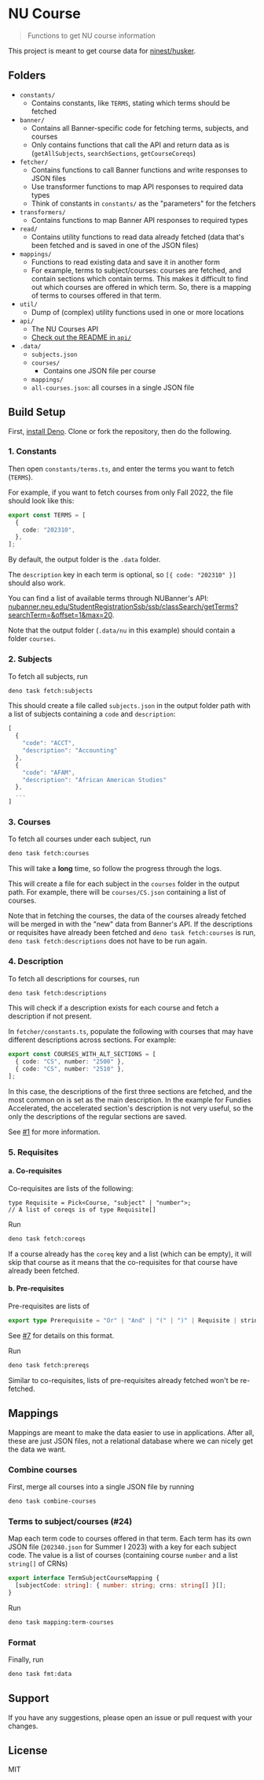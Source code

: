 # NU Course

> Functions to get NU course information 

This project is meant to get course data for [ninest/husker](https://github.com/ninest/husker).

## Folders

- `constants/`
  - Contains constants, like `TERMS`, stating which terms should be fetched
- `banner/`
  - Contains all Banner-specific code for fetching terms, subjects, and courses
  - Only contains functions that call the API and return data as is (`getAllSubjects`, `searchSections`, `getCourseCoreqs`)
- `fetcher/`
  - Contains functions to call Banner functions and write responses to JSON files
  - Use transformer functions to map API responses to required data types
  - Think of constants in `constants/` as the "parameters" for the fetchers
- `transformers/`
  - Contains functions to map Banner API responses to required types
- `read/`
  - Contains utility functions to read data already fetched (data that's been
    fetched and is saved in one of the JSON files)
- `mappings/`
  - Functions to read existing data and save it in another form
  - For example, terms to subject/courses: courses are fetched, and contain sections which contain terms. This makes it difficult to find out which courses are offered in which term. So, there is a mapping of terms to courses offered in that term.
- `util/`
  - Dump of (complex) utility functions used in one or more locations
- `api/`
  - The NU Courses API
  - [Check out the README in `api/`](./api/README.md)
- `.data/`
  - `subjects.json`
  - `courses/`
    - Contains one JSON file per course
  - `mappings/`
  - `all-courses.json`: all courses in a single JSON file

## Build Setup

First, [install Deno](https://deno.land/manual/getting_started/installation). Clone or fork the repository, then do the following.

### 1. Constants

Then open `constants/terms.ts`, and enter the terms you want to fetch (`TERMS`).

For example, if you want to fetch courses from only Fall 2022, the file should look like this:

```ts
export const TERMS = [
  {
    code: "202310",
  },
];
```

By default, the output folder is the `.data` folder.

The `description` key in each term is optional, so `[{ code: "202310" }]` should also work.

You can find a list of available terms through NUBanner's API: [nubanner.neu.edu/StudentRegistrationSsb/ssb/classSearch/getTerms?searchTerm=&offset=1&max=20](https://nubanner.neu.edu/StudentRegistrationSsb/ssb/classSearch/getTerms?searchTerm=&offset=1&max=20).

Note that the output folder (`.data/nu` in this example) should contain a folder `courses`.

### 2. Subjects

To fetch all subjects, run

```bash
deno task fetch:subjects
```

This should create a file called `subjects.json` in the output folder path with a list of subjects containing a `code` and `description`:

```ts
[
  {
    "code": "ACCT",
    "description": "Accounting"
  },
  {
    "code": "AFAM",
    "description": "African American Studies"
  },
  ...
]
```

### 3. Courses

To fetch all courses under each subject, run

```bash
deno task fetch:courses
```

This will take a **long** time, so follow the progress through the logs.

This will create a file for each subject in the `courses` folder in the output path. For example, there will be `courses/CS.json` containing a list of courses.

Note that in fetching the courses, the data of the courses already fetched will be merged in with the "new" data from Banner's API. If the descriptions or requisites have already been fetched and `deno task fetch:courses` is run, `deno task fetch:descriptions` does not have to be run again.

### 4. Description

To fetch all descriptions for courses, run

```bash
deno task fetch:descriptions
```

This will check if a description exists for each course and fetch a description if not present.

In `fetcher/constants.ts`, populate the following with courses that may have different descriptions across sections. For example:

```ts
export const COURSES_WITH_ALT_SECTIONS = [
  { code: "CS", number: "2500" },
  { code: "CS", number: "2510" },
];
```

In this case, the descriptions of the first three sections are fetched, and the most common on is set as the main description. In the example for Fundies Accelerated, the accelerated section's description is not very useful, so the only the descriptions of the regular sections are saved.

See [#1](https://github.com/ninest/nu-courses/issues/1) for more information.

### 5. Requisites

#### a. Co-requisites

Co-requisites are lists of the following:

```tsx
type Requisite = Pick<Course, "subject" | "number">;
// A list of coreqs is of type Requisite[]
```

Run

```bash
deno task fetch:coreqs
```

If a course already has the `coreq` key and a list (which can be empty), it will skip that course as it means that the co-requisites for that course have already been fetched.

#### b. Pre-requisites

Pre-requisites are lists of

```ts
export type Prerequisite = "Or" | "And" | "(" | ")" | Requisite | string;
```

See [#7](https://github.com/ninest/nu-courses/issues/7) for details on this format.

Run

```bash
deno task fetch:prereqs
```

Similar to co-requisites, lists of pre-requisites already fetched won't be re-fetched.

## Mappings

Mappings are meant to make the data easier to use in applications. After all, these are just JSON files, not a relational database where we can nicely get the data we want.

### Combine courses

First, merge all courses into a single JSON file by running

```bash
deno task combine-courses
```

### Terms to subject/courses (#24)

Map each term code to courses offered in that term. Each term has its own JSON file (`202340.json` for Summer I 2023) with a key for each subject code. The value is a list of courses (containing course `number` and a list `string[]` of CRNs)

```ts
export interface TermSubjectCourseMapping {
  [subjectCode: string]: { number: string; crns: string[] }[];
}
```

Run

```bash
deno task mapping:term-courses
```

### Format

Finally, run 

```bash
deno task fmt:data
```

## Support

If you have any suggestions, please open an issue or pull request with your changes.

## License

MIT

